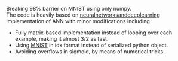 Breaking 98% barrier on MNIST using only numpy. </br>
The code is heavily based on [neuralnetworksanddeeplearning](https://neuralnetworkanddeeplearning.com) implementation of ANN with minor modifications including :</br>
* Fully matrix-based implementation instead of looping over each example, making it almost 3/2 as fast.
* Using [MNIST](http://yann.lecun.com/exdb/mnist/) in idx format instead of serialized python object. 
* Avoiding overflows in sigmoid, by means of numerical tricks.


